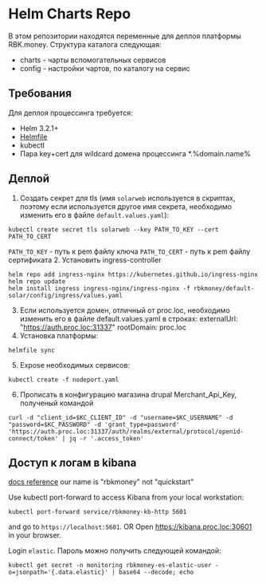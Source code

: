 Helm Charts Repo
=========

В этом репозитории находятся переменные для деплоя платформы RBK.money. Структура каталога следующая:

- charts - чарты вспомогательных сервисов
- config - настройки чартов, по каталогу на сервис



Требования
----------

Для деплоя процессинга требуется:
 - Helm 3.2.1+
 - [Helmfile](https://github.com/roboll/helmfile)
 - kubectl
 - Пара key+cert для wildcard домена процессинга *.%domain.name%


Деплой
----------
1. Создать секрет для tls (имя `solarweb` используется в скриптах, поэтому если используется другое имя секрета, необходимо изменить его в файле `default.values.yaml`):
```
kubectl create secret tls solarweb --key PATH_TO_KEY --cert PATH_TO_CERT
```
`PATH_TO_KEY` - путь к pem файлу ключа
`PATH_TO_CERT` - путь к pem файлу сертификата
2. Установить ingress-controller
```
helm repo add ingress-nginx https://kubernetes.github.io/ingress-nginx
helm repo update
helm install ingress ingress-nginx/ingress-nginx -f rbkmoney/default-solar/config/ingress/values.yaml
```
3. Если используется домен, отличный от proc.loc, необходимо изменить его в файле default.values.yaml в строках:
    externalUrl: "https://auth.proc.loc:31337"
    rootDomain: proc.loc
4. Установка платформы:
```
helmfile sync
```
5. Expose необходимых сервисов:
```
kubectl create -f nodeport.yaml
```
6. Прописать в конфигурацию магазина drupal Merchant_Api_Key, полученый командой
```
curl -d "client_id=$KC_CLIENT_ID" -d "username=$KC_USERNAME" -d "password=$KC_PASSWORD" -d 'grant_type=password' 'https://auth.proc.loc:31337/auth/realms/external/protocol/openid-connect/token' | jq -r '.access_token'
```



Доступ к логам в kibana
-----------
[docs reference](https://www.elastic.co/guide/en/cloud-on-k8s/current/k8s-deploy-kibana.html)
our name is "rbkmoney" not "quickstart"

Use kubectl port-forward to access Kibana from your local workstation:

```
kubectl port-forward service/rbkmoney-kb-http 5601
```
and go to `https://localhost:5601`.
OR
Open https://kibana.proc.loc:30601 in your browser. 

Login `elastic`. Пароль можно получить следующей командой:

```
kubectl get secret -n monitoring rbkmoney-es-elastic-user -o=jsonpath='{.data.elastic}' | base64 --decode; echo
```

